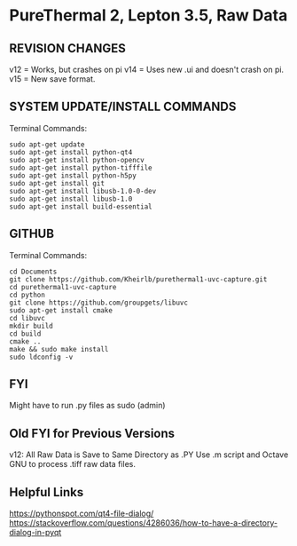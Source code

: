 ﻿# PureThermal 2, Lepton 3.5, Raw Data

## REVISION CHANGES

v12 = Works, but crashes on pi
v14 = Uses new .ui and doesn't crash on pi.
v15 = New save format.

## SYSTEM UPDATE/INSTALL COMMANDS

Terminal Commands:

	sudo apt-get update
	sudo apt-get install python-qt4
	sudo apt-get install python-opencv
	sudo apt-get install python-tifffile 
	sudo apt-get install python-h5py
	sudo apt-get install git
	sudo apt-get install libusb-1.0-0-dev
	sudo apt-get install libusb-1.0
	sudo apt-get install build-essential

## GITHUB

Terminal Commands:

	cd Documents
	git clone https://github.com/Kheirlb/purethermal1-uvc-capture.git
	cd purethermal1-uvc-capture
	cd python
	git clone https://github.com/groupgets/libuvc
	sudo apt-get install cmake
	cd libuvc
	mkdir build
	cd build
	cmake ..
	make && sudo make install
	sudo ldconfig -v

## FYI

Might have to run .py files as sudo (admin)

## Old FYI for Previous Versions

v12:
All Raw Data is Save to Same Directory as .PY
Use .m script and Octave GNU to process .tiff raw data files.

## Helpful Links

https://pythonspot.com/qt4-file-dialog/
https://stackoverflow.com/questions/4286036/how-to-have-a-directory-dialog-in-pyqt
